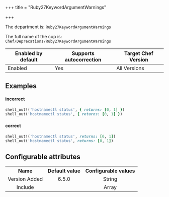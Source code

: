 +++
title = "Ruby27KeywordArgumentWarnings"

+++

<!-- This content is automatically generated. See https://github.com/chef/chef-web-docs/blob/main/generated/README.md -->

The department is: `Ruby27KeywordArgumentWarnings`

The full name of the cop is: `Chef/Deprecations/Ruby27KeywordArgumentWarnings`

| Enabled by default | Supports autocorrection | Target Chef Version |
| --- | --- | --- |
| Enabled | Yes | All Versions |

## Examples


#### incorrect

```ruby
shell_out!('hostnamectl status', { returns: [0, 1] })
shell_out('hostnamectl status', { returns: [0, 1] })
```

#### correct

```ruby
shell_out!('hostnamectl status', returns: [0, 1])
shell_out('hostnamectl status', returns: [0, 1])
```

## Configurable attributes

<table>
<tbody><tr>
<th>Name</th>
<th>Default value</th>
<th>Configurable values</th>
</tr>
<tr>
<td style="text-align:center">Version Added</td>
<td style="text-align:center">6.5.0</td>
<td style="text-align:center">String</td>
</tr>
<tr><td style="text-align:center">Include</td>
<td style="text-align:center"><ul>
</ul>
</td>
<td style="text-align:center">Array</td>
</tr></tbody></table>
